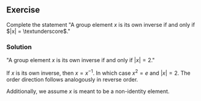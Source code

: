 ## Exercise

Complete the statement "A group element $x$ is its own inverse if and only if $|x| = \textunderscore$."

### Solution

"A group element $x$ is its own inverse if and only if $|x| = 2$."

If $x$ is its own inverse, then $x = x^{-1}$. In which case $x^2 = e$ and $|x|=2$. The order direction follows analogously in reverse order.

Additionally, we assume $x$ is meant to be a non-identity element.
